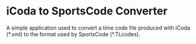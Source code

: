 # iCoda to SportsCode Converter #

A simple application used to convert a time code file produced with iCoda (\*.xml) to the format used by SportsCode (\*.TLcodes).
